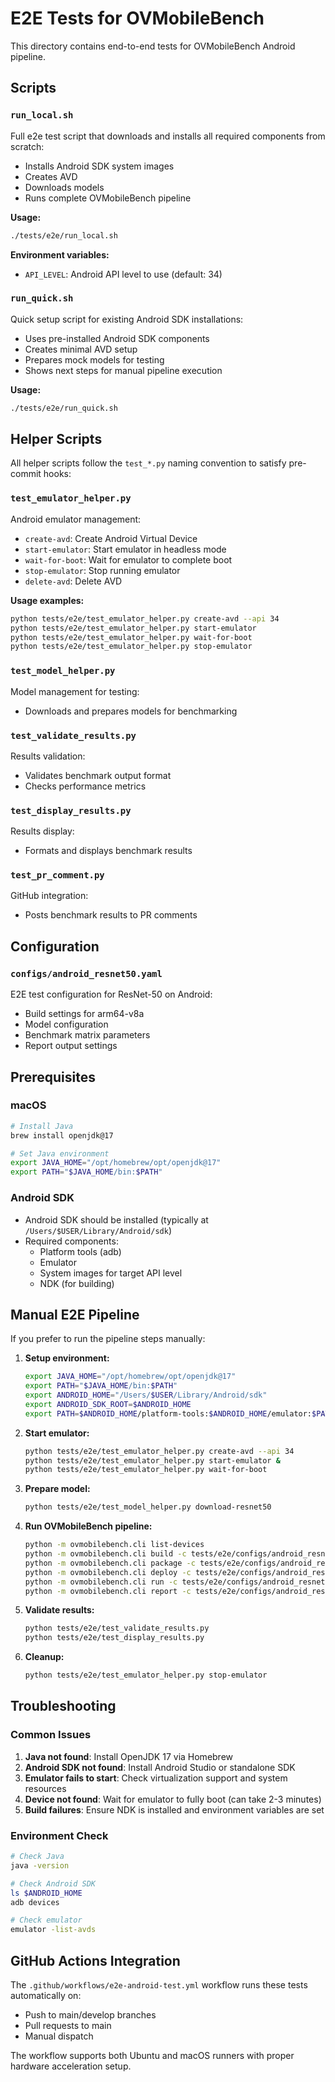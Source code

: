 # E2E Tests for OVMobileBench

This directory contains end-to-end tests for OVMobileBench Android pipeline.

## Scripts

### `run_local.sh`

Full e2e test script that downloads and installs all required components from scratch:

- Installs Android SDK system images
- Creates AVD
- Downloads models
- Runs complete OVMobileBench pipeline

**Usage:**

```bash
./tests/e2e/run_local.sh
```

**Environment variables:**

- `API_LEVEL`: Android API level to use (default: 34)

### `run_quick.sh`

Quick setup script for existing Android SDK installations:

- Uses pre-installed Android SDK components
- Creates minimal AVD setup
- Prepares mock models for testing
- Shows next steps for manual pipeline execution

**Usage:**

```bash
./tests/e2e/run_quick.sh
```

## Helper Scripts

All helper scripts follow the `test_*.py` naming convention to satisfy pre-commit hooks:

### `test_emulator_helper.py`

Android emulator management:

- `create-avd`: Create Android Virtual Device
- `start-emulator`: Start emulator in headless mode
- `wait-for-boot`: Wait for emulator to complete boot
- `stop-emulator`: Stop running emulator
- `delete-avd`: Delete AVD

**Usage examples:**

```bash
python tests/e2e/test_emulator_helper.py create-avd --api 34
python tests/e2e/test_emulator_helper.py start-emulator
python tests/e2e/test_emulator_helper.py wait-for-boot
python tests/e2e/test_emulator_helper.py stop-emulator
```

### `test_model_helper.py`

Model management for testing:

- Downloads and prepares models for benchmarking

### `test_validate_results.py`

Results validation:

- Validates benchmark output format
- Checks performance metrics

### `test_display_results.py`

Results display:

- Formats and displays benchmark results

### `test_pr_comment.py`

GitHub integration:

- Posts benchmark results to PR comments

## Configuration

### `configs/android_resnet50.yaml`

E2E test configuration for ResNet-50 on Android:

- Build settings for arm64-v8a
- Model configuration
- Benchmark matrix parameters
- Report output settings

## Prerequisites

### macOS

```bash
# Install Java
brew install openjdk@17

# Set Java environment
export JAVA_HOME="/opt/homebrew/opt/openjdk@17"
export PATH="$JAVA_HOME/bin:$PATH"
```

### Android SDK

- Android SDK should be installed (typically at `/Users/$USER/Library/Android/sdk`)
- Required components:
  - Platform tools (adb)
  - Emulator
  - System images for target API level
  - NDK (for building)

## Manual E2E Pipeline

If you prefer to run the pipeline steps manually:

1. **Setup environment:**

   ```bash
   export JAVA_HOME="/opt/homebrew/opt/openjdk@17"
   export PATH="$JAVA_HOME/bin:$PATH"
   export ANDROID_HOME="/Users/$USER/Library/Android/sdk"
   export ANDROID_SDK_ROOT=$ANDROID_HOME
   export PATH=$ANDROID_HOME/platform-tools:$ANDROID_HOME/emulator:$PATH
   ```

2. **Start emulator:**

   ```bash
   python tests/e2e/test_emulator_helper.py create-avd --api 34
   python tests/e2e/test_emulator_helper.py start-emulator &
   python tests/e2e/test_emulator_helper.py wait-for-boot
   ```

3. **Prepare model:**

   ```bash
   python tests/e2e/test_model_helper.py download-resnet50
   ```

4. **Run OVMobileBench pipeline:**

   ```bash
   python -m ovmobilebench.cli list-devices
   python -m ovmobilebench.cli build -c tests/e2e/configs/android_resnet50.yaml --verbose
   python -m ovmobilebench.cli package -c tests/e2e/configs/android_resnet50.yaml --verbose
   python -m ovmobilebench.cli deploy -c tests/e2e/configs/android_resnet50.yaml --verbose
   python -m ovmobilebench.cli run -c tests/e2e/configs/android_resnet50.yaml --verbose
   python -m ovmobilebench.cli report -c tests/e2e/configs/android_resnet50.yaml --verbose
   ```

5. **Validate results:**

   ```bash
   python tests/e2e/test_validate_results.py
   python tests/e2e/test_display_results.py
   ```

6. **Cleanup:**

   ```bash
   python tests/e2e/test_emulator_helper.py stop-emulator
   ```

## Troubleshooting

### Common Issues

1. **Java not found**: Install OpenJDK 17 via Homebrew
2. **Android SDK not found**: Install Android Studio or standalone SDK
3. **Emulator fails to start**: Check virtualization support and system resources
4. **Device not found**: Wait for emulator to fully boot (can take 2-3 minutes)
5. **Build failures**: Ensure NDK is installed and environment variables are set

### Environment Check

```bash
# Check Java
java -version

# Check Android SDK
ls $ANDROID_HOME
adb devices

# Check emulator
emulator -list-avds
```

## GitHub Actions Integration

The `.github/workflows/e2e-android-test.yml` workflow runs these tests automatically on:

- Push to main/develop branches
- Pull requests to main
- Manual dispatch

The workflow supports both Ubuntu and macOS runners with proper hardware acceleration setup.
